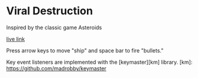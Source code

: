# Viral Destruction
Inspired by the classic game Asteroids

[live link][live]

[live]: http://lilianchen1.github.io/aA_jsGame_Viral_Destruction/index.html

Press arrow keys to move "ship" and space bar to fire "bullets."

Key event listeners are implemented with the [keymaster][km] library.
[km]: https://github.com/madrobby/keymaster

